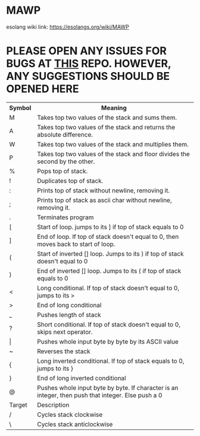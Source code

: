 # MAWP
esolang wiki link: https://esolangs.org/wiki/MAWP

# PLEASE OPEN ANY ISSUES FOR BUGS AT [THIS](https://github.com/8Dion8/8Dion8.github.io) REPO. HOWEVER, ANY SUGGESTIONS SHOULD BE OPENED HERE
<table>
            <tr>
                <th>Symbol</th>
                <th>Meaning</th>
            </tr>
            <tr>
                <td>M</td>
                <td>Takes top two values of the stack and sums them.</td>
            </tr>
            <tr>
                <td>A</td>
                <td>Takes top two values of the stack and returns the absolute difference.</td>
            </tr>
            <tr>
                <td>W</td>
                <td>Takes top two values of the stack and multiplies them.</td>
            </tr>
            <tr>
                <td>P</td>
                <td>Takes top two values of the stack and floor divides the second by the other.</td>
            </tr>
            <tr>
                <td>%</td>
                <td>Pops top of stack.</td>
            </tr>
            <tr>
                <td>!</td>
                <td>Duplicates top of stack.</td>
            </tr>
            <tr>
                <td>:</td>
                <td>Prints top of stack without newline, removing it.</td>
            </tr>
            <tr>
                <td>;</td>
                <td>Prints top of stack as ascii char without newline, removing it.</td>
            </tr>
            <tr>
                <td>.</td>
                <td>Terminates program</td>
            </tr>
            <tr>
                <td>[</td>
                <td>Start of loop. jumps to its ] if top of stack equals to 0</td>
            </tr>
            <tr>
                <td>]</td>
                <td>End of loop. If top of stack doesn't equal to 0, then moves back to start of loop.</td>
            </tr>
            <tr>
                <td>(</td>
                <td>Start of inverted [] loop. Jumps to its ) if top of stack doesn't equal to 0</td>
            </tr>
            <tr>
                <td>)</td>
                <td>End of inverted [] loop. Jumps to its ( if top of stack equals to 0</td>
            </tr>
            <tr>
                <td>
                    <</td>
                        <td>Long conditional. If top of stack doesn't equal to 0, jumps to its ></td>
            </tr>
            <tr>
                <td>></td>
                <td>End of long conditional</td>
            </tr>
            <tr>
                <td>_</td>
                <td>Pushes length of stack</td>
            </tr>
            <tr>
                <td>?</td>
                <td>Short conditional. If top of stack doesn't equal to 0, skips next operator.</td>
            </tr>
            <tr>
                <td>|</td>
                <td>Pushes whole input byte by byte by its ASCII value</td>
            </tr>
            <tr>
                <td>~</td>
                <td>Reverses the stack</td>
            </tr>
            <tr>
                <td>{</td>
                <td>Long inverted conditional. If top of stack equals to 0, jumps to its }</td>
            </tr>
            <tr>
                <td>}</td>
                <td>End of long inverted conditional</td>
            </tr>
            <tr>
                <td>@</td>
                <td>Pushes whole input byte by byte. If character is an integer, then push that integer. Else push a 0</td>
            </tr>
            <tr>
                <td>Target</td>
                <td>Description</td>
            </tr>
            <tr>
                <td>/</td>
                <td>Cycles stack clockwise</td>
            </tr>
            <tr>
                <td>\</td>
                <td>Cycles stack anticlockwise</td>
            </tr>
        </table>
